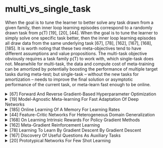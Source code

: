 # multi_vs_single_task
When the goal is to tune the learner to better solve any task drawn from a given family, then inner loop learning episodes correspond to a randomly drawn task from p(T) [19], [20], [44]. When the goal is to tune the learner to simply solve one specific task better, then
the inner loop learning episodes all draw data from the same underlying task [67], [78], [162], [167], [168], [185]. It is worth noting that these two meta-objectives tend
to have different assumptions and value propositions. The multi-task objective obviously requires a task family p(T) to work with, which single-task does not. Meanwhile for multi-task, the data and compute cost of meta-training can be amortized by potentially boosting the performance of multiple target tasks during meta-test; but single-task – without the new tasks for amortization – needs to improve the final solution or asymptotic performance of the current task, or meta-learn fast enough to be online.
<!-- REFERENCE -->


<details>
<summary>[67] Forward And Reverse Gradient-Based Hyperparameter Optimization</summary>
<br>
<!-- (forward_and_reverse_gradient_based_hyperparameter_optimization.md) -->

# forward_and_reverse_gradient_based_hyperparameter_optimization.md

<!-- REFERENCE -->


[Forward And Reverse Gradient-Based Hyperparameter Optimization](../papers/forward_and_reverse_gradient_based_hyperparameter_optimization.md)

</details>



<details>
<summary>[19] Model-Agnostic Meta-learning For Fast Adaptation Of Deep Networks</summary>
<br>
<!-- (model_agnostic_meta_learning_for_fast_adaptation_of_deep_networks.md) -->

# model_agnostic_meta_learning_for_fast_adaptation_of_deep_networks.md

<!-- REFERENCE -->


[Model-Agnostic Meta-learning For Fast Adaptation Of Deep Networks](../papers/model_agnostic_meta_learning_for_fast_adaptation_of_deep_networks.md)

</details>



<details>
<summary>[185] Online Learning Of A Memory For Learning Rates</summary>
<br>
<!-- (online_learning_of_a_memory_for_learning_rates.md) -->

# online_learning_of_a_memory_for_learning_rates.md

<!-- REFERENCE -->


[Online Learning Of A Memory For Learning Rates](../papers/online_learning_of_a_memory_for_learning_rates.md)

</details>



<details>
<summary>[44] Feature-Critic Networks For Heterogeneous Domain Generalization</summary>
<br>
<!-- (feature_critic_networks_for_heterogeneous_domain_generalization.md) -->

# feature_critic_networks_for_heterogeneous_domain_generalization.md

<!-- REFERENCE -->


[Feature-Critic Networks For Heterogeneous Domain Generalization](../papers/feature_critic_networks_for_heterogeneous_domain_generalization.md)

</details>



<details>
<summary>[168] On Learning Intrinsic Rewards For Policy Gradient Methods</summary>
<br>
<!-- (on_learning_intrinsic_rewards_for_policy_gradient_methods.md) -->

# on_learning_intrinsic_rewards_for_policy_gradient_methods.md

<!-- REFERENCE -->


[On Learning Intrinsic Rewards For Policy Gradient Methods](../papers/on_learning_intrinsic_rewards_for_policy_gradient_methods.md)

</details>



<details>
<summary>[162] Meta-Gradient Reinforcement Learning</summary>
<br>
<!-- (meta_gradient_reinforcement_learning.md) -->

# meta_gradient_reinforcement_learning.md

<!-- REFERENCE -->


[Meta-Gradient Reinforcement Learning](../papers/meta_gradient_reinforcement_learning.md)

</details>



<details>
<summary>[78] Learning To Learn By Gradient Descent By Gradient Descent</summary>
<br>
<!-- (learning_to_learn_by_gradient_descent_by_gradient_descent.md) -->

# learning_to_learn_by_gradient_descent_by_gradient_descent.md

<!-- REFERENCE -->


[Learning To Learn By Gradient Descent By Gradient Descent](../papers/learning_to_learn_by_gradient_descent_by_gradient_descent.md)

</details>



<details>
<summary>[167] Discovery Of Useful Questions As Auxiliary Tasks</summary>
<br>
<!-- (discovery_of_useful_questions_as_auxiliary_tasks.md) -->

# discovery_of_useful_questions_as_auxiliary_tasks.md

<!-- REFERENCE -->


[Discovery Of Useful Questions As Auxiliary Tasks](../papers/discovery_of_useful_questions_as_auxiliary_tasks.md)

</details>



<details>
<summary>[20] Prototypical Networks For Few Shot Learning</summary>
<br>
<!-- (prototypical_networks_for_few_shot_learning.md) -->

# prototypical_networks_for_few_shot_learning.md

<!-- REFERENCE -->


[Prototypical Networks For Few Shot Learning](../papers/prototypical_networks_for_few_shot_learning.md)

</details>


